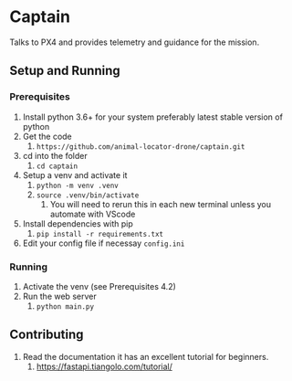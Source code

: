 # Captain

Talks to PX4 and provides telemetry and guidance for the mission. 

## Setup and Running

### Prerequisites

1. Install python 3.6+ for your system preferably latest stable version of python
2. Get the code
   1. `https://github.com/animal-locator-drone/captain.git`
3. cd into the folder
   1. `cd captain`
4. Setup a venv and activate it
   1. `python -m venv .venv`
   2. `source .venv/bin/activate`
      1. You will need to rerun this in each new terminal unless you automate with VScode
5. Install dependencies with pip
   1. `pip install -r requirements.txt`
6. Edit your config file if necessay `config.ini`

### Running

1. Activate the venv (see Prerequisites 4.2)
2. Run the web server
   1. `python main.py`

## Contributing

1. Read the documentation it has an excellent tutorial for beginners.
   1. <https://fastapi.tiangolo.com/tutorial/>